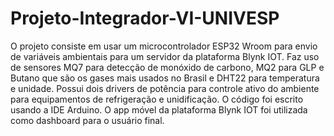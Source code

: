 # Projeto-Integrador-VI-UNIVESP

  O projeto consiste em usar um microcontrolador ESP32 Wroom para envio de variáveis ambientais para um servidor da plataforma Blynk IOT.
  Faz uso de sensores MQ7 para detecção de monóxido de carbono, MQ2 para GLP e Butano que são os gases mais usados no Brasil e DHT22 para temperatura e unidade.
  Possui dois drivers de potência para controle ativo do ambiente para equipamentos de refrigeração e unidificação.
  O código foi escrito usando a IDE Arduino.
  O app móvel da plataforma Blynk IOT foi utilizada como dashboard para o usuário final.
